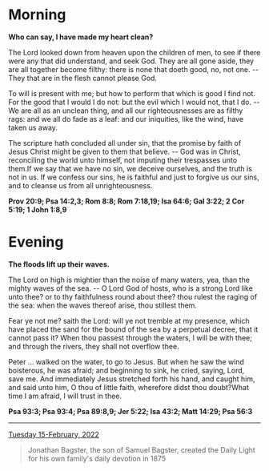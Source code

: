 # Morning

**Who can say, I have made my heart clean?**
 
The Lord looked down from heaven upon the children of men, to see if there were any that did understand, and seek God. They are all gone aside, they are all together become filthy: there is none that doeth good, no, not one. -- They that are in the flesh cannot please God.
 
To will is present with me; but how to perform that which is good I find not. For the good that I would I do not: but the evil which I would not, that I do. -- We are all as an unclean thing, and all our righteousnesses are as filthy rags: and we all do fade as a leaf: and our iniquities, like the wind, have taken us away.
 
The scripture hath concluded all under sin, that the promise by faith of Jesus Christ might be given to them that believe. -- God was in Christ, reconciling the world unto himself, not imputing their trespasses unto them.If we say that we have no sin, we deceive ourselves, and the truth is not in us. If we confess our sins, he is faithful and just to forgive us our sins, and to cleanse us from all unrighteousness.  

**Prov 20:9; Psa 14:2,3; Rom 8:8; Rom 7:18,19; Isa 64:6; Gal 3:22; 2 Cor 5:19; 1 John 1:8,9**

# Evening

**The floods lift up their waves.**
 
The Lord on high is mightier than the noise of many waters, yea, than the mighty waves of the sea. -- O Lord God of hosts, who is a strong Lord like unto thee? or to thy faithfulness round about thee? thou rulest the raging of the sea: when the waves thereof arise, thou stillest them.
 
Fear ye not me? saith the Lord: will ye not tremble at my presence, which have placed the sand for the bound of the sea by a perpetual decree, that it cannot pass it? When thou passest through the waters, I will be with thee; and through the rivers, they shall not overflow thee.
 
Peter ... walked on the water, to go to Jesus. But when he saw the wind boisterous, he was afraid; and beginning to sink, he cried, saying, Lord, save me. And immediately Jesus stretched forth his hand, and caught him, and said unto him, O thou of little faith, wherefore didst thou doubt?What time I am afraid, I will trust in thee.  

**Psa 93:3; Psa 93:4; Psa 89:8,9; Jer 5:22; Isa 43:2; Matt 14:29; Psa 56:3**

---

[Tuesday 15-February, 2022](https://t.me/s/daily_light)

> Jonathan Bagster, the son of Samuel Bagster, created the Daily Light for his own family's daily devotion in 1875

